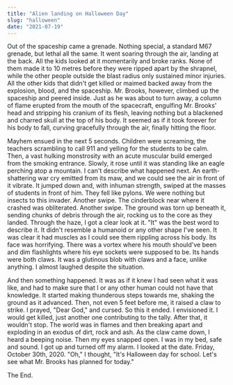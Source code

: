```yaml
---
title: "Alien landing on Halloween Day"
slug: "halloween"
date: "2021-07-19"
---
```


Out of the spaceship came a grenade. Nothing special, a standard M67 grenade, but lethal all the same. It went soaring through the air, landing at the back. All the kids looked at it momentarily and broke ranks. None of them made it to 10 metres before they were ripped apart by the shrapnel, while the other people outside the blast radius only sustained minor injuries. All the other kids that didn't get killed or maimed backed away from the explosion, blood, and the spaceship. Mr. Brooks, however, climbed up the spaceship and peered inside. Just as he was about to turn away, a column of flame erupted from the mouth of the spacecraft, engulfing Mr. Brooks' head and stripping his cranium of its flesh, leaving nothing but a blackened and charred skull at the top of his body. It seemed as if it took forever for his body to fall, curving gracefully through the air, finally hitting the floor.  

Mayhem ensued in the next 5 seconds. Children were screaming, the teachers scrambling to call 911 and yelling for the students to be calm. Then, a vast hulking monstrosity with an acute muscular build emerged from the smoking entrance. Slowly, it rose until it was standing like an eagle perching atop a mountain. I can't describe what happened next. An earth-shattering war cry emitted from its maw, and we could see the air in front of it vibrate. It jumped down and, with inhuman strength, swiped at the masses of students in front of him. They fell like pylons. We were nothing but insects to this invader. Another swipe. The cinderblock near where it crashed was obliterated. Another swipe.
The ground was torn up beneath it, sending chunks of debris through the air, rocking us to the core as they landed. Through the haze, I got a clear look at it. "It" was the best word to describe it. It didn't resemble a humanoid or any other shape I've seen. It was clear it had muscles as I could see them rippling across his body. Its face was horrifying. There was a vortex where his mouth should've been and dim flashlights where his eye sockets were supposed to be. Its hands were both claws. It was a glutinous blob with claws and a face, unlike anything. I almost laughed despite the situation.

And then something happened. It was as if it knew I had seen what it was like, and had to make sure that I	 or any other human could not have that knowledge. It started making thunderous steps towards me, shaking the ground as it advanced. Then, not even 5 feet before me, it raised a claw to strike. I prayed, "Dear God," and cursed. So this it ended. I envisioned it. I would get killed, just another one contributing to the tally. After that, it wouldn't stop. The world was in flames and then breaking apart and exploding in an exodus of dirt, rock and ash. As the claw came down, I heard a beeping noise. Then my eyes snapped open. I was in my bed, safe and sound. I got up and turned off my alarm. I looked at the date. Friday, October 30th, 2020. "Oh," I thought, "It's Halloween day for school. Let's see what Mr. Brooks has planned for today."

The End.

